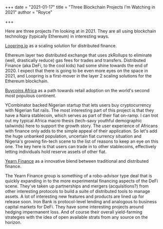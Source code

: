 +++
date = "2021-01-17"
title = "Three Blockchain Projects I'm Watching in 2021"
author = "Royce"

+++

Here are three projects I'm looking at in 2021. They are all using blockchain technology (typically Ethereum) in interesting ways.

<!--more-->

[Loopring.io](https://loopring.io/#/) as a scaling solution for distributed finance. 
 
Ethereum layer two distributed exchange that uses zkRollups to eliminate (well, drastically reduce) gas fees for trades and transfers. Distributed Finance (aka DeFi, to the cool kids) had some shine towards the end of 2020. I expect that there is going to be even more eyes on the space in 2021, and Loopring is a first-mover in the layer 2 scaling solutions for the Ethereum blockchain. 


[Buycoins Africa](https://buycoins.africa/) as a path towards retail adoption on the world's second most populous continent. 

YCombinator backed Nigerian startup that lets users buy cryptocurrency with Nigerian fiat rails. The most interesting part of this project is that they have a Naira stablecoin, which serves as part of their fiat on-ramp. I can trot out my typical Africa macro thesis (tech-savy youthful demographic tailwinds) here to support the growth story. The user experience of Africans with finance only adds to the simple appeal of their application. So let's add the huge unbanked population, uncertain fiat currency situation and Nigeria's growing fin-tech scene to the list of reasons to keep an eye on this one. The key here is that users can trade in to other stablecoins, effectively letting individuals hold reserve assets of other fiat. 


[Yearn Finance](https://yearn.finance/) as a innovative blend between traditional and distributed finance.  

The Yearn Finance group is something of a robo-advisor type deal that is quickly expanding in to the more experimental financing aspects of the DeFi scene. They've taken up partnerships and mergers (acquisitions?) from other interesting protocols to build a suite of distributed tools to manage assets. A lot of interesting new features and products are lined up for release soon. Iron Bank is protocol-level lending and analogous to business capital markets for DeFi. They have some interesting projects around hedging impermanent loss. And of course their overall yield-farming strategies with the idea of open available strats from any source on the horizon. 
